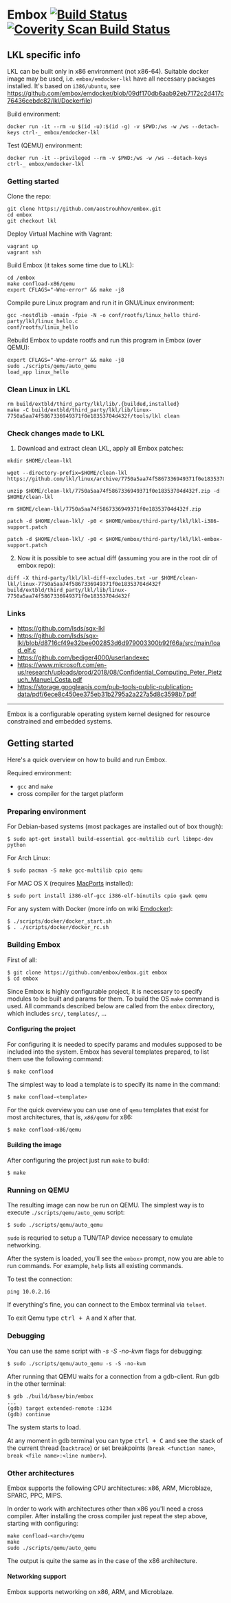 Embox [![Build Status](https://travis-ci.org/embox/embox.svg?branch=master)](https://travis-ci.org/embox/embox) [![Coverity Scan Build Status](https://scan.coverity.com/projects/700/badge.svg)](https://scan.coverity.com/projects/700)
=====
## LKL specific info

LKL can be built only in x86 environment (not x86-64).
Suitable docker image may be used, i.e. `embox/emdocker-lkl` have all necessary packages installed.
It's based on `i386/ubuntu`, see https://github.com/embox/emdocker/blob/09df170db6aab92eb7172c2d417c76436cebdc82/lkl/Dockerfile)

Build environment:
```
docker run -it --rm -u $(id -u):$(id -g) -v $PWD:/ws -w /ws --detach-keys ctrl-_ embox/emdocker-lkl
```

Test (QEMU) environment:
```
docker run -it --privileged --rm -v $PWD:/ws -w /ws --detach-keys ctrl-_ embox/emdocker-lkl
```

### Getting started
Clone the repo:
```
git clone https://github.com/aostrouhhov/embox.git
cd embox
git checkout lkl
```

Deploy Virtual Machine with Vagrant:
```
vagrant up
vagrant ssh
```

Build Embox (it takes some time due to LKL):
```
cd /embox
make confload-x86/qemu
export CFLAGS="-Wno-error" && make -j8
```

Compile pure Linux program and run it in GNU/Linux environment:
```
gcc -nostdlib -emain -fpie -N -o conf/rootfs/linux_hello third-party/lkl/linux_hello.c
conf/rootfs/linux_hello
```

Rebuild Embox to update rootfs and run this program in Embox (over QEMU):
```
export CFLAGS="-Wno-error" && make -j8
sudo ./scripts/qemu/auto_qemu
load_app linux_hello
```

### Clean Linux in LKL
```
rm build/extbld/third_party/lkl/lib/.{builded,installed}
make -C build/extbld/third_party/lkl/lib/linux-7750a5aa74f5867336949371f0e18353704d432f/tools/lkl clean
```

### Check changes made to LKL

1. Download and extract clean LKL, apply all Embox patches:
```
mkdir $HOME/clean-lkl

wget --directory-prefix=$HOME/clean-lkl https://github.com/lkl/linux/archive/7750a5aa74f5867336949371f0e18353704d432f.zip

unzip $HOME/clean-lkl/7750a5aa74f5867336949371f0e18353704d432f.zip -d $HOME/clean-lkl

rm $HOME/clean-lkl/7750a5aa74f5867336949371f0e18353704d432f.zip

patch -d $HOME/clean-lkl/ -p0 < $HOME/embox/third-party/lkl/lkl-i386-support.patch

patch -d $HOME/clean-lkl/ -p0 < $HOME/embox/third-party/lkl/lkl-embox-support.patch
```

2. Now it is possible to see actual diff (assuming you are in the root dir of embox repo):
```
diff -X third-party/lkl/lkl-diff-excludes.txt -ur $HOME/clean-lkl/linux-7750a5aa74f5867336949371f0e18353704d432f build/extbld/third_party/lkl/lib/linux-7750a5aa74f5867336949371f0e18353704d432f
```

### Links

* https://github.com/lsds/sgx-lkl
* https://github.com/lsds/sgx-lkl/blob/d8716cf49e32bee002853d6d979003300b92f66a/src/main/load_elf.c
* https://github.com/bediger4000/userlandexec
* https://www.microsoft.com/en-us/research/uploads/prod/2018/08/Confidential_Computing_Peter_Pietzuch_Manuel_Costa.pdf
* https://storage.googleapis.com/pub-tools-public-publication-data/pdf/6ece8c450ee375eb31b2795a2a227a5d8c3598b7.pdf

---

Embox is a configurable operating system kernel designed for resource
constrained and embedded systems.

Getting started
---------------
Here's a quick overview on how to build and run Embox.

Required environment:
 - `gcc` and `make`
 - cross compiler for the target platform

### Preparing environment
For Debian-based systems (most packages are installed out of box though):
```
$ sudo apt-get install build-essential gcc-multilib curl libmpc-dev python
```

For Arch Linux:
```
$ sudo pacman -S make gcc-multilib cpio qemu
```

For MAC OS X (requires [MacPorts](https://www.macports.org/install.php) installed):
```
$ sudo port install i386-elf-gcc i386-elf-binutils cpio gawk qemu
```

For any system with Docker (more info on wiki [Emdocker](https://github.com/embox/embox/wiki/Emdocker)):
```
$ ./scripts/docker/docker_start.sh
$ . ./scripts/docker/docker_rc.sh
```

### Building Embox
First of all:
```
$ git clone https://github.com/embox/embox.git embox
$ cd embox
```
Since Embox is highly configurable project, it is necessary to specify modules to be built and params for them. To build the OS `make` command is used.
All commands described below are called from the `embox` directory, which includes `src/`, `templates/`, ...

#### Configuring the project
For configuring it is needed to specify params and modules supposed to be included into the system. Embox has several templates prepared, to list them use the following command:
```
$ make confload
```

The simplest way to load a template is to specify its name in the command:
```
$ make confload-<template>
```

For the quick overview you can use one of `qemu` templates that exist for most architectures, that is, *`x86/qemu`* for x86:
```
$ make confload-x86/qemu
```

#### Building the image
After configuring the project just run `make` to build:
```
$ make
```

### Running on QEMU
The resulting image can now be run on QEMU. The simplest way is to execute `./scripts/qemu/auto_qemu` script:
```
$ sudo ./scripts/qemu/auto_qemu
```
`sudo` is requried to setup a TUN/TAP device necessary to emulate networking.

After the system is loaded, you’ll see the `embox>` prompt, now you are able to run commands.
For example, `help` lists all existing commands.

To test the connection:
```
ping 10.0.2.16
```
If everything's fine, you can connect to the Embox terminal via `telnet`.

To exit Qemu type <kbd>ctrl + A</kbd> and <kbd>X</kbd> after that.

### Debugging
You can use the same script with *-s -S -no-kvm* flags for debugging:
```
$ sudo ./scripts/qemu/auto_qemu -s -S -no-kvm
```
After running that QEMU waits for a connection from a gdb-client. Run gdb in the other terminal:
```
$ gdb ./build/base/bin/embox
...
(gdb) target extended-remote :1234
(gdb) continue
```
The system starts to load.

At any moment in gdb terminal you can type <kbd>ctrl + C</kbd> and see the stack of the current thread (`backtrace`) or set breakpoints (`break <function name>`, `break <file name>:<line number>`).

### Other architectures
Embox supports the following CPU architectures: x86, ARM, Microblaze, SPARC, PPC, MIPS.

In order to work with architectures other than x86 you'll need a cross compiler.
After installing the cross compiler just repeat the step above, starting with configuring:
```
make confload-<arch>/qemu
make
sudo ./scripts/qemu/auto_qemu
```
The output is quite the same as in the case of the x86 architecture.

#### Networking support
Embox supports networking on x86, ARM, and Microblaze.

